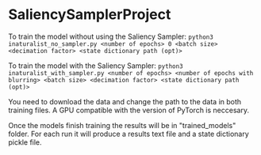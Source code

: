 # SaliencySamplerProject

To train the model without using the Saliency Sampler:
`python3 inaturalist_no_sampler.py <number of epochs> 0 <batch size> <decimation factor> <state dictionary path (opt)>` 

To train the model with the Saliency Sampler:
`python3 inaturalist_with_sampler.py <number of epochs> <number of epochs with blurring> <batch size> <decimation factor> <state dictionary path (opt)>` 

You  need to download the data and change the path to the data in both training files.
A GPU compatible with the version of PyTorch is neccesary. 

Once the models finish training the results will be in "trained_models" folder. For each run it will produce a results text file and a state dictionary pickle file. 
